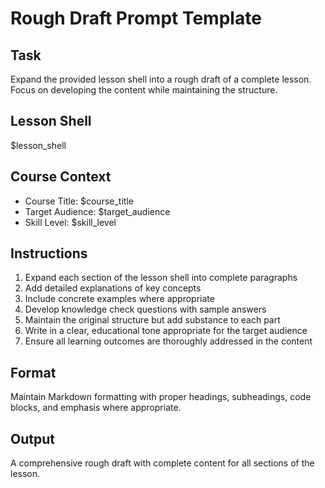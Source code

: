 # Rough Draft Prompt Template

## Task
Expand the provided lesson shell into a rough draft of a complete lesson. Focus on developing the content while maintaining the structure.

## Lesson Shell
$lesson_shell

## Course Context
- Course Title: $course_title
- Target Audience: $target_audience
- Skill Level: $skill_level

## Instructions
1. Expand each section of the lesson shell into complete paragraphs
2. Add detailed explanations of key concepts
3. Include concrete examples where appropriate
4. Develop knowledge check questions with sample answers
5. Maintain the original structure but add substance to each part
6. Write in a clear, educational tone appropriate for the target audience
7. Ensure all learning outcomes are thoroughly addressed in the content

## Format
Maintain Markdown formatting with proper headings, subheadings, code blocks, and emphasis where appropriate.

## Output
A comprehensive rough draft with complete content for all sections of the lesson.
